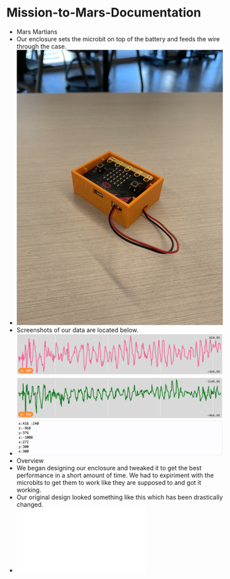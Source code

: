 # Mission-to-Mars-Documentation
- Mars Martians
- Our enclosure sets the microbit on top of the battery and feeds the wire through the case.
- ![Our Enclosure](ENLCOSURE.jpg)
- Screenshots of our data are located below.
- ![Data](Screen%20Shot%202020-12-11%20at%2010.01.57%20AM.png)
- Overview
- We began designing our enclosure and tweaked it to get the best performance in a short amount of time. We had to expiriment with the microbits to get them to work like they are supposed to and got it working. 
- Our original design looked something like this which has been drastically changed.
- ![Design Planning](Photo.pdf)
